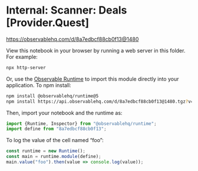 # Internal: Scanner: Deals [Provider.Quest]

https://observablehq.com/d/8a7edbcf88cb0f13@1480

View this notebook in your browser by running a web server in this folder. For
example:

~~~sh
npx http-server
~~~

Or, use the [Observable Runtime](https://github.com/observablehq/runtime) to
import this module directly into your application. To npm install:

~~~sh
npm install @observablehq/runtime@5
npm install https://api.observablehq.com/d/8a7edbcf88cb0f13@1480.tgz?v=3
~~~

Then, import your notebook and the runtime as:

~~~js
import {Runtime, Inspector} from "@observablehq/runtime";
import define from "8a7edbcf88cb0f13";
~~~

To log the value of the cell named “foo”:

~~~js
const runtime = new Runtime();
const main = runtime.module(define);
main.value("foo").then(value => console.log(value));
~~~
